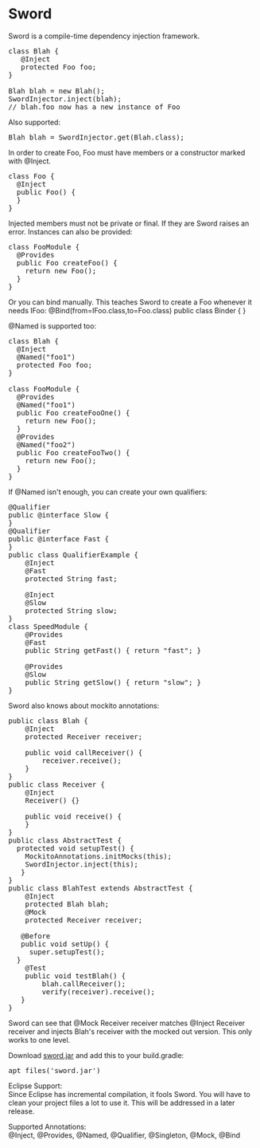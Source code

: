 # Sword
Sword is a compile-time dependency injection framework. 
<pre>
class Blah {
   @Inject
   protected Foo foo;
}

Blah blah = new Blah();
SwordInjector.inject(blah);
// blah.foo now has a new instance of Foo
</pre>
Also supported:
<pre>
Blah blah = SwordInjector.get(Blah.class);
</pre>
In order to create Foo, Foo must have members or a constructor marked with @Inject.

<pre>
class Foo {
  @Inject
  public Foo() {
  }
}
</pre>

Injected members must not be private or final. If they are Sword raises an error.
Instances can also be provided:

<pre>
class FooModule {
  @Provides
  public Foo createFoo() {
    return new Foo();
  }
}
</pre>

Or you can bind manually. This teaches Sword to create a Foo whenever it needs IFoo:
@Bind(from=IFoo.class,to=Foo.class)
public class Binder {
}


@Named is supported too:
<pre>
class Blah {
  @Inject
  @Named("foo1")
  protected Foo foo;
}

class FooModule {
  @Provides
  @Named("foo1")
  public Foo createFooOne() {
    return new Foo();
  }
  @Provides
  @Named("foo2")
  public Foo createFooTwo() {
    return new Foo();
  }
}
</pre>

If @Named isn't enough, you can create your own qualifiers:
<pre>
@Qualifier
public @interface Slow {
}
@Qualifier
public @interface Fast {
}
public class QualifierExample {
	@Inject
	@Fast
	protected String fast;
	
	@Inject
	@Slow
	protected String slow;
}
class SpeedModule {
	@Provides
	@Fast
	public String getFast() { return "fast"; }
	
	@Provides
	@Slow
	public String getSlow() { return "slow"; }
}
</pre>
Sword also knows about mockito annotations:
<pre>
public class Blah {
	@Inject
	protected Receiver receiver;
	
	public void callReceiver() {
		receiver.receive();
	}
}
public class Receiver {
	@Inject
	Receiver() {}

	public void receive() {
	}
}
public class AbstractTest {
  protected void setupTest() {
	MockitoAnnotations.initMocks(this);
	SwordInjector.inject(this);
   }
}
public class BlahTest extends AbstractTest {
	@Inject
	protected Blah blah;
	@Mock
	protected Receiver receiver;

   @Before
   public void setUp() {
     super.setupTest();
  }
	@Test
	public void testBlah() {
		blah.callReceiver();
		verify(receiver).receive();
   }
}
</pre>

Sword can see that @Mock Receiver receiver matches @Inject Receiver receiver and injects Blah's receiver with the mocked out version. This only works to one level.

Download <a href="https://github.com/jake-stacktrace/Sword/blob/master/com.jake.sword/sword.jar?raw=true">sword.jar</a> and add this to your build.gradle:

<pre>
apt files('sword.jar')
</pre>


Eclipse Support:<br />
Since Eclipse has incremental compilation, it fools Sword. You will have to clean your project files a lot to use it. This will be addressed in a later release.

Supported Annotations:<br />
  @Inject, @Provides, @Named, @Qualifier, @Singleton, @Mock, @Bind
